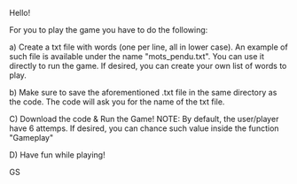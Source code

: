Hello!

For you to play the game you have to do the following:

a) Create a txt file with words (one per line, all in lower case).
   An example of such file is available under the name "mots_pendu.txt". You can use it directly to run the game.
   If desired, you can create your own list of words to play.
   
   
b) Make sure to save the aforementioned .txt file in the same directory as the code.
   The code will ask you for the name of the txt file.
   
   
   
C) Download the code & Run the Game!
   NOTE: By default, the user/player have 6 attemps.
   If desired, you can chance such value inside the function "Gameplay"
   
   
D) Have fun while playing!

GS
